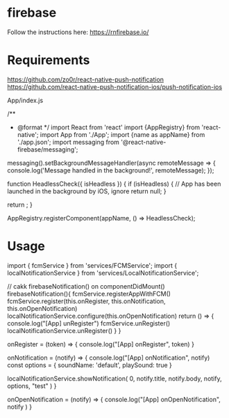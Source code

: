 # firebase

Follow the instructions here: https://rnfirebase.io/


# Requirements
https://github.com/zo0r/react-native-push-notification
https://github.com/react-native-push-notification-ios/push-notification-ios


App/index.js

/**
 * @format
 */
import React from 'react'
import {AppRegistry} from 'react-native';
import App from './App';
import {name as appName} from './app.json';
import messaging from '@react-native-firebase/messaging';

messaging().setBackgroundMessageHandler(async remoteMessage => {
  console.log('Message handled in the background!', remoteMessage);
});

function HeadlessCheck({ isHeadless }) {
  if (isHeadless) {
    // App has been launched in the background by iOS, ignore
    return null;
  }

  return <App />;
}

AppRegistry.registerComponent(appName, () => HeadlessCheck);



# Usage


import { fcmService } from 'services/FCMService';
import { localNotificationService } from 'services/LocalNotificationService';

// cakk firebaseNotification() on componentDidMount()
firebaseNotification(){
  fcmService.registerAppWithFCM()
  fcmService.register(this.onRegister, this.onNotification, this.onOpenNotification)
  localNotificationService.configure(this.onOpenNotification)
  return () => {
    console.log("[App] unRegister")
    fcmService.unRegister()
    localNotificationService.unRegister()
  }
}

onRegister = (token) => {
  console.log("[App] onRegister", token)
}

onNotification = (notify) => {
  console.log("[App] onNotification", notify)
  const options = {
    soundName: 'default',
    playSound: true
  }

  localNotificationService.showNotification(
    0,
    notify.title,
    notify.body,
    notify,
    options,
    "test"
  )
}

onOpenNotification = (notify) => {
  console.log("[App] onOpenNotification", notify )
}
